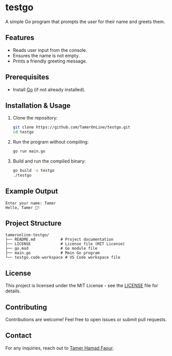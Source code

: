 # testgo

A simple Go program that prompts the user for their name and greets them.

## Features
- Reads user input from the console.
- Ensures the name is not empty.
- Prints a friendly greeting message.

## Prerequisites
- Install [Go](https://go.dev/dl/) (if not already installed).

## Installation & Usage

1. Clone the repository:
   ```sh
   git clone https://github.com/TamerOnLine/testgo.git
   cd testgo
   ```
2. Run the program without compiling:
   ```sh
   go run main.go
   ```
3. Build and run the compiled binary:
   ```sh
   go build -o testgo
   ./testgo
   ```

## Example Output
```
Enter your name: Tamer
Hello, Tamer 👋!
```

## Project Structure
```
tameronline-testgo/
├── README.md           # Project documentation
├── LICENSE             # License file (MIT License)
├── go.mod              # Go module file
├── main.go             # Main Go program
└── testgo.code-workspace # VS Code workspace file
```

## License
This project is licensed under the MIT License - see the [LICENSE](LICENSE) file for details.

## Contributing
Contributions are welcome! Feel free to open issues or submit pull requests.

## Contact
For any inquiries, reach out to [Tamer Hamad Faour](https://github.com/TamerOnLine).
